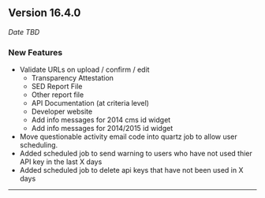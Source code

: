 
## Version 16.4.0
_Date TBD_

### New Features
* Validate URLs on upload / confirm / edit
  * Transparency Attestation
  * SED Report File
  * Other report file
  * API Documentation (at criteria level)
  * Developer website
  * Add info messages for 2014 cms id widget
  * Add info messages for 2014/2015 id widget
* Move questionable activity email code into quartz job to allow user scheduling.
* Added scheduled job to send warning to users who have not used thier API key in the last X days
* Added scheduled job to delete api keys that have not been used in X days

---
